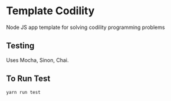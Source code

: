 # Template Codility

Node JS app template for solving codility programming problems

## Testing

Uses Mocha, Sinon, Chai.

## To Run Test

```bash
yarn run test
```

